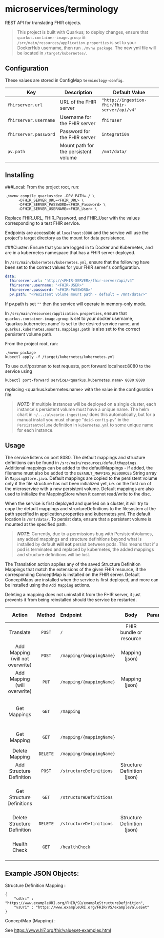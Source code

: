 # microservices/terminology

REST API for translating FHIR objects.

> This project is built with Quarkus; to deploy changes, ensure that
> `quarkus.container-image.group` in `/src/main/resources/application.properties`
> is set to your DockerHub username, then run `./mvnw package`. The new yml
> file will be located in `/target/kubernetes/`.

## Configuration

These values are stored in ConfigMap `terminology-config`.

| Key | Description | Default Value |
|-----|-------------|---------------|
| `fhirserver.url` | URL of the FHIR server | `"http://ingestion-fhir/fhir-server/api/v4"` |
| `fhirserver.username` | Username for the FHIR server | `fhiruser` |
| `fhirserver.password` | Password for the FHIR server | `integrati0n` |
| `pv.path` | Mount path for the persistent volume | `/mnt/data/` |

## Installing

###Local: 
From the project root, run:

```shell 
./mvnw compile quarkus:dev -DPV_PATH=./ \
      -DFHIR_SERVER_URL=<FHIR_URL> \
      -DFHIR_SERVER_PASSWORD=<FHIR_Password> \
      -DFHIR_SERVER_USERNAME=<FHIR_User> \
```

Replace FHIR_URL, FHIR_Password, and FHIR_User with the values corresponding to a test FHIR service.  

Endpoints are accessible at `localhost:8080` and the service will use the project's target directory as the mount for 
data persistence.

###Cluster:
Ensure that you are logged in to Docker and Kubernetes, and are in a kubernetes namespace that has a 
FHIR server deployed.

In `/src/main/kubernetes/kubernetes.yml`, ensure that the following have been set to the correct values for your 
FHIR server's configuration.

```yml
data:
  fhirserver.url: "http://<FHIR-SERVER>/fhir-server/api/v4"
  fhirserver.username: "<FHIR-USER>"
  fhirserver.password: "<FHIR-PASSWORD>"
  pv.path: "<Pesistent volume mount path - default = /mnt/data/>"
```

If pv.path is set `""` then the service will operate in memory-only mode.

In `/src/main/resources/application.properties`, ensure that `quarkus.container-image.group` is set to your docker 
username, 'quarkus.kubernetes.name' is set to the desired service name, 
and `quarkus.kubernetes.mounts.mappings.path` is also set to the correct persistent volume path.

From the project root, run:

```shell
./mvnw package
kubectl apply -f /target/kubernetes/kubernetes.yml
```

To use curl/postman to test requests, port forward localhost:8080 to the service using 

```shell
kubectl port-forward service/<quarkus.kubernetes.name> 8080:8080
```
replacing <quarkus.kubernetes.name> with the value in the configuration file.

> **_NOTE:_**  If multiple instances will be deployed on a single cluster, each instance's
> persistent volume must have a unique name. The helm chart in `~/.../alvearie-ingestion/`
> does this automatically, but for a manual install you must change "`deid-config-pv`" in
> the `PersistentVolume` definition in `kubernetes.yml` to some unique name for each instance.

## Usage

The service listens on port 8080. The default mappings and structure definitions can be found
in `/src/main/resources/defaultMappings`.  Additional mappings can be added to the defaultMappings - if added, the 
filename must also be added to the `DEFAULT_MAPPING_RESOURCES` String array in `MappingStore.java`.  Default mappings 
are copied to the persistent volume only if the file structure has not been initialized yet, i.e. on the first run of 
the microservice with a new persistent volume.  Default mappings are also used to initialize the MappingStore when it 
cannot read/write to the disc.

When the service is first deployed and queried on a cluster, it will try to copy the default mappings and
structureDefinitions to the filesystem at the path specified in application.properties and kubernetes.yml.  The default
location is `/mnt/data/`.  To persist data, ensure that a persistent volume is mounted at the specified path.

> **_NOTE_**: Currently, due to a permissions bug with PersistentVolumes, any added mappings and
> structure definitions beyond what is installed by default **will not** persist between pods. This
> means that if a pod is terminated and replaced by kubernetes, the added mappings and structure
> definitions will be lost.
 
The Translation action applies any of the saved Structure Definition Mappings that match the extensions of the 
given FHIR resource, if the corresponding ConceptMap is installed on the FHIR server.  Default ConceptMaps are installed
when the service is first deployed, and more can be installed using the `Add Mapping` actions.  

Deleting a mapping does not uninstall it from the FHIR server, it just prevents it from being reinstalled should the 
service be restarted.


| Action | Method | Endpoint | Body | Parameters | Returns on Success |
|:------:|:------:|:---------|:----:|:-----------|:-------:|
| Translate | `POST` | `/` | FHIR bundle or resource | | Translated object |
| Add Mapping (will not overwrite) | `POST` | `/mapping/{mappingName}` | Mapping (json) | | Status `200` |
| Add Mapping (will overwrite) | `PUT` | `/mapping/{mappingName}` | Mapping (json) | | Status `200`
| Get Mappings | `GET` | `/mapping` | | | Newline-delimited list of mapping names |
| Get Mapping | `GET` | `/mapping/{mappingName}` | | | Mapping named `mappingName` |
| Delete Mapping | `DELETE` | `/mapping/{mappingName}` | | | Status `200` |
| Add Structure Definition | `POST` | `/structureDefinitions` | Structure Definition (json) | | Status `200` |
| Get Structure Definitions | `GET` | `/structureDefinitions` | | | Newline-delimited list of structure definitions |
| Delete Structure Definition | `DELETE` | `/structureDefinitions` | Structure Definition (json) | | Status `200` |
| Health Check | `GET` | `/healthCheck` | | | Status `200` if OK </br> Status `500` if errors |

## Example JSON Objects:

Structure Definition Mapping :
```
{
    "sdUri" : "https://www.exampleURI.org/FHIR/SD/exampleStructureDefinition",
    "vsUri" : "https://www.exampleURI.org/FHIR/VS/exampleValueSet" 
}
```
ConceptMap (Mapping) :

See https://www.hl7.org/fhir/valueset-examples.html